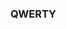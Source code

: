 ### QWERTY
<!--![photo_2022-09-30 20 00 14](https://user-images.githubusercontent.com/71819692/207617303-7ae6d32e-89df-4a1e-9606-14cf5744f3b5.jpeg) -->


<!--
**ivankrtv/ivankrtv** is a ✨ _special_ ✨ repository because its `README.md` (this file) appears on your GitHub profile.

Here are some ideas to get you started:

- 🔭 I’m currently working on ...
- 🌱 I’m currently learning ...
- 👯 I’m looking to collaborate on ...
- 🤔 I’m looking for help with ...
- 💬 Ask me about ...
- 📫 How to reach me: ...
- 😄 Pronouns: ...
- ⚡ Fun fact: ...
-->
